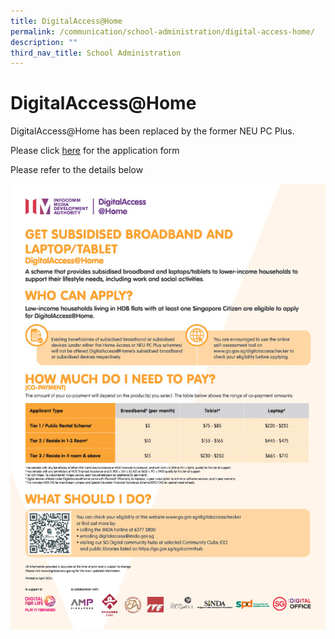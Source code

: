 ```yaml
---
title: DigitalAccess@Home
permalink: /communication/school-administration/digital-access-home/
description: ""
third_nav_title: School Administration
---
```

**DigitalAccess@Home**
======================

DigitalAccess@Home has been replaced by the former NEU PC Plus.

Please click [here](/files/digitalaccess-application-form%20(2023)%20(1).pdf) for the application form

Please refer to the details below

![](/images/imda%20dah%20a4%20infographic%20flyer%20english1024_1.jpg)
